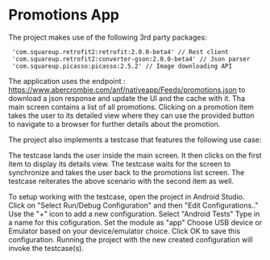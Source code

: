 # Promotions App


The project makes use of the following 3rd party packages:

     'com.squareup.retrofit2:retrofit:2.0.0-beta4' // Rest client
     'com.squareup.retrofit2:converter-gson:2.0.0-beta4' // Json parser
     'com.squareup.picasso:picasso:2.5.2' // Image downloading API
     
The application uses the endpoint : https://www.abercrombie.com/anf/nativeapp/Feeds/promotions.json
to download a json response and update the UI and the cache with it.
Tha main screen contains a list of all promotions. Clicking on a promotion item takes the user to its detailed view where they can  use the provided button to navigate to a browser for further details about the promotion.

The project also implements a testcase that features the following use case:

The testcase lands the user inside the main screen. It then clicks on the first item to display its details view. The testcase waits for the screen to synchronize and takes the user back to the promotions list screen. 
The testcase reiterates the above scenario with the second item as well.

To setup working with the testcase, open the project in Android Studio.
Click on "Select Run/Debug Configuration" and then "Edit Configurations.."
Use the "+" icon to add a new configuration.
Select "Android Tests"
Type in a name for this cofiguration.
Set the module as "app"
Choose USB device or Emulator based on your device/emulator choice.
Click OK to save this configuration.
Running the project with the new created configuration will invoke the testcase(s).
